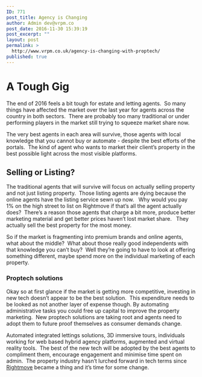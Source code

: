 ```yaml
---
ID: 771
post_title: Agency is Changing
author: Admin dev@vrpm.co
post_date: 2016-11-30 15:39:19
post_excerpt: ""
layout: post
permalink: >
  http://www.vrpm.co.uk/agency-is-changing-with-proptech/
published: true
---
```

<h1>A Tough Gig</h1>
The end of 2016 feels a bit tough for estate and letting agents.  So many things have affected the market over the last year for agents across the country in both sectors.  There are probably too many traditional or under performing players in the market still trying to squeeze market share now.

The very best agents in each area will survive, those agents with local knowledge that you cannot buy or automate - despite the best efforts of the portals.  The kind of agent who wants to market their client’s property in the best possible light across the most visible platforms.
<h2>Selling or Listing?</h2>
The traditional agents that will survive will focus on actually selling property and not just listing property.  Those listing agents are dying because the online agents have the listing service sewn up now.   Why would you pay 1% on the high street to list on Rightmove if that’s all the agent actually does?  There’s a reason those agents that charge a bit more, produce better marketing material and get better prices haven’t lost market share.   They actually sell the best property for the most money.

So if the market is fragmenting into premium brands and online agents, what about the middle?  What about those really good independents with that knowledge you can’t buy?  Well they’re going to have to look at offering something different, maybe spend more on the individual marketing of each property.
<h3>Proptech solutions</h3>
Okay so at first glance if the market is getting more competitive, investing in new tech doesn’t appear to be the best solution.  This expenditure needs to be looked as not another layer of expense though. By automating administrative tasks you could free up capital to improve the property marketing.  New proptech solutions are taking root and agents need to adopt them to future proof themselves as consumer demands change.

Automated integrated lettings solutions, 3D immersive tours, individuals working for web based hybrid agency platforms, augmented and virtual reality tools.  The best of the new tech will be adopted by the best agents to compliment them, encourage engagement and minimise time spent on admin.  The property industry hasn’t lurched forward in tech terms since <a href="http://www.rightmove.co.uk">Rightmove</a> became a thing and it’s time for some change.